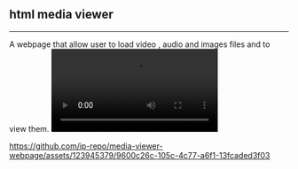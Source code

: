 <h2>html media viewer</h2>
<hr>
A webpage that allow user to load video , audio and images files and to view them.
<video src="media-viewer-video.webm" controls="controls" style="max-width: 730px;">
</video>




https://github.com/ip-repo/media-viewer-webpage/assets/123945379/9600c26c-105c-4c77-a6f1-13fcaded3f03


